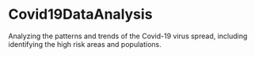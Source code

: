 # Covid19DataAnalysis
Analyzing the patterns and trends of the Covid-19 virus spread, including identifying the high risk areas and populations.
